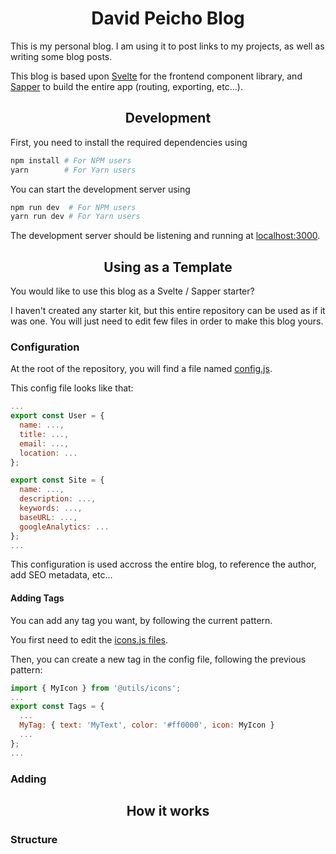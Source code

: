 <h1 style="text-align: center;">David Peicho Blog</h1>

This is my personal blog. I am using it to post links to my projects, as well as writing some blog posts.

This blog is based upon [Svelte](https://svelte.dev) for the frontend component library, and [Sapper](https://sapper.svelte.dev) to build the entire app (routing, exporting, etc...).

<h2 style="text-align: center;">Development</h2>

First, you need to install the required dependencies using

```sh
npm install # For NPM users
yarn        # For Yarn users
```

You can start the development server using

```sh
npm run dev  # For NPM users
yarn run dev # For Yarn users
```

The development server should be listening and running at [localhost:3000](localhost:3000).

<h2 style="text-align: center;">Using as a Template</h2>

You would like to use this blog as a Svelte / Sapper starter?

I haven't created any starter kit, but this entire repository can be used as if it was one. You will just need to edit few files in order to make this blog yours.

### Configuration

At the root of the repository, you will find a file named [config.js](https://github.com/DavidPeicho/davidpeicho.github.io/blob/master/config.js).

This config file looks like that:

```javascript
...
export const User = {
  name: ...,
  title: ...,
  email: ...,
  location: ...
};

export const Site = {
  name: ...,
  description: ...,
  keywords: ...,
  baseURL: ...,
  googleAnalytics: ...
};
...
```

This configuration is used accross the entire blog, to reference the author, add SEO metadata, etc...

#### Adding Tags

You can add any tag you want, by following the current pattern.

You first need to edit the [icons.js files](https://github.com/DavidPeicho/davidpeicho.github.io/blob/develop/src/utils/icons.js).

Then, you can create a new tag in the config file, following the previous pattern:

```javascript
import { MyIcon } from '@utils/icons';
...
export const Tags = {
  ...
  MyTag: { text: 'MyText', color: '#ff0000', icon: MyIcon }
  ...
};
...
```


### Adding

<h2 style="text-align: center;">How it works</h2>

### Structure


